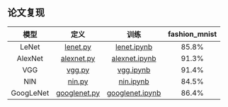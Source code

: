 ## 论文复现

|模型|定义|训练|fashion_mnist|
|:---:|:---:|:---:|:---:|
|LeNet|[lenet.py](./models/lenet.py)|[lenet.ipynb](./notebook/lenet.ipynb)|85.8%|
|AlexNet|[alexnet.py](./models/alexnet.py)|[alexnet.ipynb](./notebook/alexnet.ipynb)|91.3%|
|VGG|[vgg.py](./models/vgg.py)|[vgg.ipynb](./notebook/vgg.ipynb)|91.4%|
|NIN|[nin.py](./models/nin.py)|[nin.ipynb](./notebook/nin.ipynb)|84.5%|
|GoogLeNet|[googlenet.py](./models/googlenet.py)|[googlenet.ipynb](./notebook/googlenet.ipynb)|86.4%|
